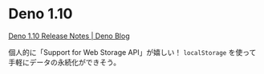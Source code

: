 # Deno 1.10

[Deno 1.10 Release Notes | Deno Blog](https://deno.com/blog/v1.10)

個人的に「Support for Web Storage API」が嬉しい！
`localStorage` を使って手軽にデータの永続化ができそう。

